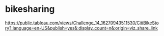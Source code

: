 # bikesharing

https://public.tableau.com/views/Challenge_14_16270943511530/CitiBikeStory?:language=en-US&publish=yes&:display_count=n&:origin=viz_share_link
